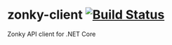 # zonky-client [![Build Status](https://travis-ci.org/rpliva/zonky-client.svg?branch=master)](https://travis-ci.org/rpliva/zonky-client)
Zonky API client for .NET Core
